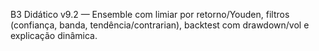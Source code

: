 B3 Didático v9.2 — Ensemble com limiar por retorno/Youden, filtros (confiança, banda, tendência/contrarian), backtest com drawdown/vol e explicação dinâmica.
